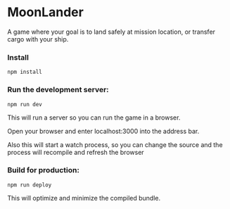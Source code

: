 # MoonLander

A game where your goal is to land safely at mission location,
or transfer cargo with your ship.

### Install

```npm install```

### Run the development server:

```npm run dev```

This will run a server so you can run the game in a browser.

Open your browser and enter localhost:3000 into the address bar.

Also this will start a watch process, so you can change the source and the process will recompile and refresh the browser


### Build for production:

```npm run deploy```

This will optimize and minimize the compiled bundle.

